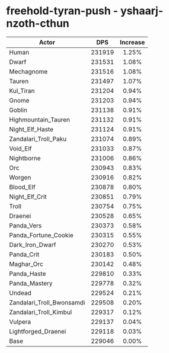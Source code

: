 # freehold-tyran-push - yshaarj-nzoth-cthun
| Actor | DPS | Increase |
|---|:---:|:---:|
|Human|231919|1.25%|
|Dwarf|231531|1.08%|
|Mechagnome|231516|1.08%|
|Tauren|231497|1.07%|
|Kul_Tiran|231204|0.94%|
|Gnome|231203|0.94%|
|Goblin|231138|0.91%|
|Highmountain_Tauren|231132|0.91%|
|Night_Elf_Haste|231124|0.91%|
|Zandalari_Troll_Paku|231074|0.89%|
|Void_Elf|231033|0.87%|
|Nightborne|231006|0.86%|
|Orc|230943|0.83%|
|Worgen|230916|0.82%|
|Blood_Elf|230878|0.80%|
|Night_Elf_Crit|230851|0.79%|
|Troll|230754|0.75%|
|Draenei|230528|0.65%|
|Panda_Vers|230373|0.58%|
|Panda_Fortune_Cookie|230315|0.55%|
|Dark_Iron_Dwarf|230270|0.53%|
|Panda_Crit|230183|0.50%|
|Maghar_Orc|230142|0.48%|
|Panda_Haste|229810|0.33%|
|Panda_Mastery|229778|0.32%|
|Undead|229524|0.21%|
|Zandalari_Troll_Bwonsamdi|229508|0.20%|
|Zandalari_Troll_Kimbul|229317|0.12%|
|Vulpera|229137|0.04%|
|Lightforged_Draenei|229118|0.03%|
|Base|229046|0.00%|
